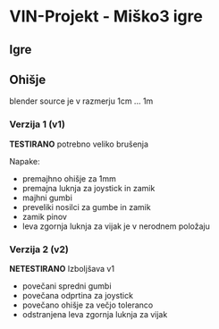 # VIN-Projekt - Miško3 igre
## Igre

## Ohišje
blender source je v razmerju 1cm ... 1m

### Verzija 1 (v1)
**TESTIRANO** potrebno veliko brušenja

Napake:
- premajhno ohišje za 1mm
- premajna luknja za joystick in zamik
- majhni gumbi
- preveliki nosilci za gumbe in zamik
- zamik pinov
- leva zgornja luknja za vijak je v nerodnem položaju
### Verzija 2 (v2)
**NETESTIRANO** Izboljšava v1
- povečani spredni gumbi
- povečana odprtina za joystick
- povečano ohišje za večjo toleranco 
- odstranjena leva zgornja luknja za vijak

